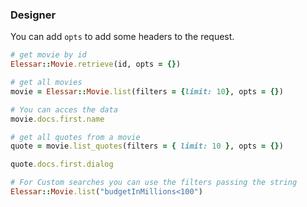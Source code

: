 ### Designer

You can add `opts` to add some headers to the request.

```ruby
# get movie by id
Elessar::Movie.retrieve(id, opts = {})

# get all movies
movie = Elessar::Movie.list(filters = {limit: 10}, opts = {})

# You can acces the data
movie.docs.first.name

# get all quotes from a movie
quote = movie.list_quotes(filters = { limit: 10 }, opts = {})

quote.docs.first.dialog

# For Custom searches you can use the filters passing the string
Elessar::Movie.list("budgetInMillions<100")
```